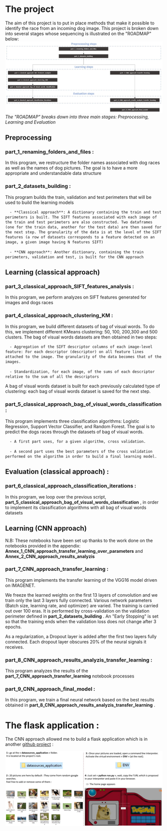 # The project

The aim of this project is to put in place methods that make it possible to identify the race from an incoming dog image. This project is broken down into several stages whose sequencing is illustrated on the "ROADMAP" below:
![alt text](https://github.com/E-tanok/projects_pictures/blob/master/ComputerVision/stanford_dogs_dataset/ROADMAP.png)
*The "ROADMAP" breaks down into three main stages: Preprocessing, Learning and Evaluation*

##  Preprocessing

### part_1_renaming_folders_and_files :

In this program, we restructure the folder names associated with dog races as well as the names of dog pictures. The goal is to have a more appropriate and understandable data structure


### part_2_datasets_building  :

This program builds the train, validation and test perimeters that will be used to build the learning models

      - **Classical approach**: A dictionary containing the train and test perimeters is built. The SIFT features associated with each image of the train and test perimeters are also constructed. Two dataframes (one for the train data, another for the test data) are then saved for the next step. The granularity of the data is at the level of the SIFT features (a row of datasets corresponds to a feature detected on an image, a given image having N features SIFT)

      - **CNN approach**: Another dictionary, containing the train perimeters, validation and test, is built for the CNN approach

## Learning (classical approach)

### part_3_classical_approach_SIFT_features_analysis :

In this program, we perform analyzes on SIFT features generated for images and dogs races

### part_4_classical_approach_clustering_KM :

In this program, we build different datasets of bag of visual words. To do this, we implement different KMeans clustering: 50, 100, 200,300 and 500 clusters. The bag of visual words datasets are then obtained in two steps:

      - Aggregation of the SIFT descriptor columns of each image-level feature: For each descriptor (descriptor) on all feature lines attached to the image. The granularity of the data becomes that of the images.

      - Standardization, for each image, of the sums of each descriptor relative to the sum of all the descriptors

A bag of visual words dataset is built for each previously calculated type of clustering: each bag of visual words dataset is saved for the next step.

### part_5_classical_approach_bag_of_visual_words_classification :

This program implements three classification algorithms: Logistic Regression, Support Vector Classifier, and Random Forest. The goal is to predict the dogs races through the datasets of bag of visual words.

      - A first part uses, for a given algorithm, cross validation.

      - A second part uses the best parameters of the cross validation performed on the algorithm in order to build a final learning model.


## Evaluation (classical approach) :

### part_6_classical_approach_classification_iterations  :

In this program, we loop over the previous script, **part_5_classical_approach_bag_of_visual_words_classification** , in order to implement its classification algorithms with all bag of visual words datasets


##  Learning (CNN approach)

N.B: These notebooks have been set up thanks to the work done on the notebooks provided in the appendix: **Annex_1_CNN_approach_transfer_learning_over_parameters** and **Annex_2_CNN_approach_results_analyzis**

### part_7_CNN_approach_transfer_learning :

This program implements the transfer learning of the VGG16 model driven on IMAGENET.

We freeze the learned weights on the first 13 layers of convolution and we train only the last 3 layers fully connected.
Various network parameters (Batch size, learning rate, and optimizer) are varied.
The training is carried out over 100 eras. It is performed by cross-validation on the validation perimeter defined in **part_2_datasets_building** . An "Early Stopping" is set so that the training ends when the validation loss does not change after 3 epochs.

As a regularization, a Dropout layer is added after the first two layers fully connected. Each dropout layer obscures 20% of the neural signals it receives.

### part_8_CNN_approach_results_analyzis_transfer_learning :

This program analyzes the results of the **part_7_CNN_approach_transfer_learning** notebook processes

### part_9_CNN_approach_final_model :

In this program, we train a final neural network based on the best results obtained in **part_8_CNN_approach_results_analyzis_transfer_learning** .


# The flask application :

The CNN approach allowed me to build a flask application which is in another [github project](http://bit.ly/mk_cv_dogs) :

![alt text](https://github.com/E-tanok/ComputerVision_dogedex/blob/master/project_instructions/first_steps.jpg)  
